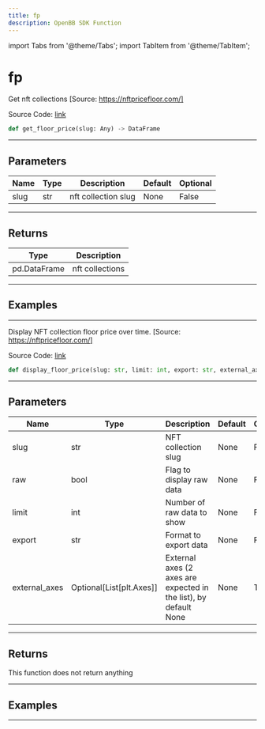 ```yaml
---
title: fp
description: OpenBB SDK Function
---
```


import Tabs from '@theme/Tabs';
import TabItem from '@theme/TabItem';

# fp

<Tabs>
<TabItem value="model" label="Model" default>

Get nft collections [Source: https://nftpricefloor.com/]

Source Code: [link](https://github.com/OpenBB-finance/OpenBBTerminal/tree/main/openbb_terminal/cryptocurrency/nft/nftpricefloor_model.py#L46)

```python
def get_floor_price(slug: Any) -> DataFrame
```
---

## Parameters

| Name | Type | Description | Default | Optional |
| ---- | ---- | ----------- | ------- | -------- |
| slug | str | nft collection slug | None | False |

---

## Returns

| Type | Description |
| ---- | ----------- |
| pd.DataFrame | nft collections |

---

## Examples

---



</TabItem>
<TabItem value="view" label="View">

Display NFT collection floor price over time. [Source: https://nftpricefloor.com/]

Source Code: [link](https://github.com/OpenBB-finance/OpenBBTerminal/tree/main/openbb_terminal/cryptocurrency/nft/nftpricefloor_view.py#L88)

```python
def display_floor_price(slug: str, limit: int, export: str, external_axes: Optional[List[matplotlib.axes._axes.Axes]], raw: bool) -> None
```
---

## Parameters

| Name | Type | Description | Default | Optional |
| ---- | ---- | ----------- | ------- | -------- |
| slug | str | NFT collection slug | None | False |
| raw | bool | Flag to display raw data | None | False |
| limit | int | Number of raw data to show | None | False |
| export | str | Format to export data | None | False |
| external_axes | Optional[List[plt.Axes]] | External axes (2 axes are expected in the list), by default None | None | True |

---

## Returns

This function does not return anything

---

## Examples

---



</TabItem>
</Tabs>